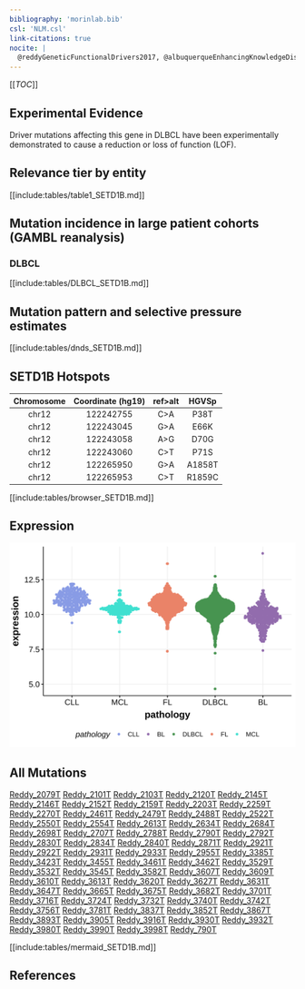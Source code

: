 ```yaml
---
bibliography: 'morinlab.bib'
csl: 'NLM.csl'
link-citations: true
nocite: |
  @reddyGeneticFunctionalDrivers2017, @albuquerqueEnhancingKnowledgeDiscovery2017, @schmitzGeneticsPathogenesisDiffuse2018, 
---
```

[[_TOC_]]


## Experimental Evidence

Driver mutations affecting this gene in DLBCL have been experimentally demonstrated to cause a reduction or loss of function (LOF).

## Relevance tier by entity

[[include:tables/table1_SETD1B.md]]

## Mutation incidence in large patient cohorts (GAMBL reanalysis)

### DLBCL
[[include:tables/DLBCL_SETD1B.md]]

## Mutation pattern and selective pressure estimates

[[include:tables/dnds_SETD1B.md]]

## SETD1B Hotspots

| Chromosome |Coordinate (hg19) | ref>alt | HGVSp | 
 | :---:| :---: | :--: | :---: |
| chr12 | 122242755 | C>A | P38T |
| chr12 | 122243045 | G>A | E66K |
| chr12 | 122243058 | A>G | D70G |
| chr12 | 122243060 | C>T | P71S |
| chr12 | 122265950 | G>A | A1858T |
| chr12 | 122265953 | C>T | R1859C |

[[include:tables/browser_SETD1B.md]]

## Expression
![](images/gene_expression/SETD1B_by_pathology.svg)
<!-- ORIGIN: reddyGeneticFunctionalDrivers2017 -->
<!-- DLBCL: reddyGeneticFunctionalDrivers2017 -->

## All Mutations

[Reddy_2079T](https://www.bcgsc.ca/downloads/morinlab/GAMBL/Reddy/igv_reports/Reddy_2079T.html)
[Reddy_2101T](https://www.bcgsc.ca/downloads/morinlab/GAMBL/Reddy/igv_reports/Reddy_2101T.html)
[Reddy_2103T](https://www.bcgsc.ca/downloads/morinlab/GAMBL/Reddy/igv_reports/Reddy_2103T.html)
[Reddy_2120T](https://www.bcgsc.ca/downloads/morinlab/GAMBL/Reddy/igv_reports/Reddy_2120T.html)
[Reddy_2145T](https://www.bcgsc.ca/downloads/morinlab/GAMBL/Reddy/igv_reports/Reddy_2145T.html)
[Reddy_2146T](https://www.bcgsc.ca/downloads/morinlab/GAMBL/Reddy/igv_reports/Reddy_2146T.html)
[Reddy_2152T](https://www.bcgsc.ca/downloads/morinlab/GAMBL/Reddy/igv_reports/Reddy_2152T.html)
[Reddy_2159T](https://www.bcgsc.ca/downloads/morinlab/GAMBL/Reddy/igv_reports/Reddy_2159T.html)
[Reddy_2203T](https://www.bcgsc.ca/downloads/morinlab/GAMBL/Reddy/igv_reports/Reddy_2203T.html)
[Reddy_2259T](https://www.bcgsc.ca/downloads/morinlab/GAMBL/Reddy/igv_reports/Reddy_2259T.html)
[Reddy_2270T](https://www.bcgsc.ca/downloads/morinlab/GAMBL/Reddy/igv_reports/Reddy_2270T.html)
[Reddy_2461T](https://www.bcgsc.ca/downloads/morinlab/GAMBL/Reddy/igv_reports/Reddy_2461T.html)
[Reddy_2479T](https://www.bcgsc.ca/downloads/morinlab/GAMBL/Reddy/igv_reports/Reddy_2479T.html)
[Reddy_2488T](https://www.bcgsc.ca/downloads/morinlab/GAMBL/Reddy/igv_reports/Reddy_2488T.html)
[Reddy_2522T](https://www.bcgsc.ca/downloads/morinlab/GAMBL/Reddy/igv_reports/Reddy_2522T.html)
[Reddy_2550T](https://www.bcgsc.ca/downloads/morinlab/GAMBL/Reddy/igv_reports/Reddy_2550T.html)
[Reddy_2554T](https://www.bcgsc.ca/downloads/morinlab/GAMBL/Reddy/igv_reports/Reddy_2554T.html)
[Reddy_2613T](https://www.bcgsc.ca/downloads/morinlab/GAMBL/Reddy/igv_reports/Reddy_2613T.html)
[Reddy_2634T](https://www.bcgsc.ca/downloads/morinlab/GAMBL/Reddy/igv_reports/Reddy_2634T.html)
[Reddy_2684T](https://www.bcgsc.ca/downloads/morinlab/GAMBL/Reddy/igv_reports/Reddy_2684T.html)
[Reddy_2698T](https://www.bcgsc.ca/downloads/morinlab/GAMBL/Reddy/igv_reports/Reddy_2698T.html)
[Reddy_2707T](https://www.bcgsc.ca/downloads/morinlab/GAMBL/Reddy/igv_reports/Reddy_2707T.html)
[Reddy_2788T](https://www.bcgsc.ca/downloads/morinlab/GAMBL/Reddy/igv_reports/Reddy_2788T.html)
[Reddy_2790T](https://www.bcgsc.ca/downloads/morinlab/GAMBL/Reddy/igv_reports/Reddy_2790T.html)
[Reddy_2792T](https://www.bcgsc.ca/downloads/morinlab/GAMBL/Reddy/igv_reports/Reddy_2792T.html)
[Reddy_2830T](https://www.bcgsc.ca/downloads/morinlab/GAMBL/Reddy/igv_reports/Reddy_2830T.html)
[Reddy_2834T](https://www.bcgsc.ca/downloads/morinlab/GAMBL/Reddy/igv_reports/Reddy_2834T.html)
[Reddy_2840T](https://www.bcgsc.ca/downloads/morinlab/GAMBL/Reddy/igv_reports/Reddy_2840T.html)
[Reddy_2871T](https://www.bcgsc.ca/downloads/morinlab/GAMBL/Reddy/igv_reports/Reddy_2871T.html)
[Reddy_2921T](https://www.bcgsc.ca/downloads/morinlab/GAMBL/Reddy/igv_reports/Reddy_2921T.html)
[Reddy_2922T](https://www.bcgsc.ca/downloads/morinlab/GAMBL/Reddy/igv_reports/Reddy_2922T.html)
[Reddy_2931T](https://www.bcgsc.ca/downloads/morinlab/GAMBL/Reddy/igv_reports/Reddy_2931T.html)
[Reddy_2933T](https://www.bcgsc.ca/downloads/morinlab/GAMBL/Reddy/igv_reports/Reddy_2933T.html)
[Reddy_2955T](https://www.bcgsc.ca/downloads/morinlab/GAMBL/Reddy/igv_reports/Reddy_2955T.html)
[Reddy_3385T](https://www.bcgsc.ca/downloads/morinlab/GAMBL/Reddy/igv_reports/Reddy_3385T.html)
[Reddy_3423T](https://www.bcgsc.ca/downloads/morinlab/GAMBL/Reddy/igv_reports/Reddy_3423T.html)
[Reddy_3455T](https://www.bcgsc.ca/downloads/morinlab/GAMBL/Reddy/igv_reports/Reddy_3455T.html)
[Reddy_3461T](https://www.bcgsc.ca/downloads/morinlab/GAMBL/Reddy/igv_reports/Reddy_3461T.html)
[Reddy_3462T](https://www.bcgsc.ca/downloads/morinlab/GAMBL/Reddy/igv_reports/Reddy_3462T.html)
[Reddy_3529T](https://www.bcgsc.ca/downloads/morinlab/GAMBL/Reddy/igv_reports/Reddy_3529T.html)
[Reddy_3532T](https://www.bcgsc.ca/downloads/morinlab/GAMBL/Reddy/igv_reports/Reddy_3532T.html)
[Reddy_3545T](https://www.bcgsc.ca/downloads/morinlab/GAMBL/Reddy/igv_reports/Reddy_3545T.html)
[Reddy_3582T](https://www.bcgsc.ca/downloads/morinlab/GAMBL/Reddy/igv_reports/Reddy_3582T.html)
[Reddy_3607T](https://www.bcgsc.ca/downloads/morinlab/GAMBL/Reddy/igv_reports/Reddy_3607T.html)
[Reddy_3609T](https://www.bcgsc.ca/downloads/morinlab/GAMBL/Reddy/igv_reports/Reddy_3609T.html)
[Reddy_3610T](https://www.bcgsc.ca/downloads/morinlab/GAMBL/Reddy/igv_reports/Reddy_3610T.html)
[Reddy_3613T](https://www.bcgsc.ca/downloads/morinlab/GAMBL/Reddy/igv_reports/Reddy_3613T.html)
[Reddy_3620T](https://www.bcgsc.ca/downloads/morinlab/GAMBL/Reddy/igv_reports/Reddy_3620T.html)
[Reddy_3627T](https://www.bcgsc.ca/downloads/morinlab/GAMBL/Reddy/igv_reports/Reddy_3627T.html)
[Reddy_3631T](https://www.bcgsc.ca/downloads/morinlab/GAMBL/Reddy/igv_reports/Reddy_3631T.html)
[Reddy_3647T](https://www.bcgsc.ca/downloads/morinlab/GAMBL/Reddy/igv_reports/Reddy_3647T.html)
[Reddy_3665T](https://www.bcgsc.ca/downloads/morinlab/GAMBL/Reddy/igv_reports/Reddy_3665T.html)
[Reddy_3675T](https://www.bcgsc.ca/downloads/morinlab/GAMBL/Reddy/igv_reports/Reddy_3675T.html)
[Reddy_3682T](https://www.bcgsc.ca/downloads/morinlab/GAMBL/Reddy/igv_reports/Reddy_3682T.html)
[Reddy_3701T](https://www.bcgsc.ca/downloads/morinlab/GAMBL/Reddy/igv_reports/Reddy_3701T.html)
[Reddy_3716T](https://www.bcgsc.ca/downloads/morinlab/GAMBL/Reddy/igv_reports/Reddy_3716T.html)
[Reddy_3724T](https://www.bcgsc.ca/downloads/morinlab/GAMBL/Reddy/igv_reports/Reddy_3724T.html)
[Reddy_3732T](https://www.bcgsc.ca/downloads/morinlab/GAMBL/Reddy/igv_reports/Reddy_3732T.html)
[Reddy_3740T](https://www.bcgsc.ca/downloads/morinlab/GAMBL/Reddy/igv_reports/Reddy_3740T.html)
[Reddy_3742T](https://www.bcgsc.ca/downloads/morinlab/GAMBL/Reddy/igv_reports/Reddy_3742T.html)
[Reddy_3756T](https://www.bcgsc.ca/downloads/morinlab/GAMBL/Reddy/igv_reports/Reddy_3756T.html)
[Reddy_3781T](https://www.bcgsc.ca/downloads/morinlab/GAMBL/Reddy/igv_reports/Reddy_3781T.html)
[Reddy_3837T](https://www.bcgsc.ca/downloads/morinlab/GAMBL/Reddy/igv_reports/Reddy_3837T.html)
[Reddy_3852T](https://www.bcgsc.ca/downloads/morinlab/GAMBL/Reddy/igv_reports/Reddy_3852T.html)
[Reddy_3867T](https://www.bcgsc.ca/downloads/morinlab/GAMBL/Reddy/igv_reports/Reddy_3867T.html)
[Reddy_3893T](https://www.bcgsc.ca/downloads/morinlab/GAMBL/Reddy/igv_reports/Reddy_3893T.html)
[Reddy_3905T](https://www.bcgsc.ca/downloads/morinlab/GAMBL/Reddy/igv_reports/Reddy_3905T.html)
[Reddy_3916T](https://www.bcgsc.ca/downloads/morinlab/GAMBL/Reddy/igv_reports/Reddy_3916T.html)
[Reddy_3930T](https://www.bcgsc.ca/downloads/morinlab/GAMBL/Reddy/igv_reports/Reddy_3930T.html)
[Reddy_3932T](https://www.bcgsc.ca/downloads/morinlab/GAMBL/Reddy/igv_reports/Reddy_3932T.html)
[Reddy_3980T](https://www.bcgsc.ca/downloads/morinlab/GAMBL/Reddy/igv_reports/Reddy_3980T.html)
[Reddy_3990T](https://www.bcgsc.ca/downloads/morinlab/GAMBL/Reddy/igv_reports/Reddy_3990T.html)
[Reddy_3998T](https://www.bcgsc.ca/downloads/morinlab/GAMBL/Reddy/igv_reports/Reddy_3998T.html)
[Reddy_790T](https://www.bcgsc.ca/downloads/morinlab/GAMBL/Reddy/igv_reports/Reddy_790T.html)

[[include:tables/mermaid_SETD1B.md]]

## References

